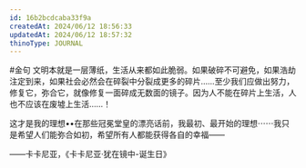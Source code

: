 ```yaml
---
id: 16b2bcdcaba33f9a
createdAt: 2024/06/12 18:56:33
updatedAt: 2024/06/12 18:57:32
thinoType: JOURNAL
---
```

#金句 文明本就是一层薄纸，生活从来都如此脆弱。如果破碎不可避免，如果浩劫注定到来，如果社会必然会在碎裂中分裂成更多的碎片……至少我们应做出努力，修复它，弥合它，就像修复一面碎成无数面的镜子。因为人不能在碎片上生活，人也不应该在废墟上生活……！

这才是我的理想••在那些冠冕堂皇的漂亮话前，我最初、最开始的理想⋯⋯我只是希望人们能弥合如初，希望所有人都能获得各自的幸福——

——卡卡尼亚，《卡卡尼亚·犹在镜中-诞生日》